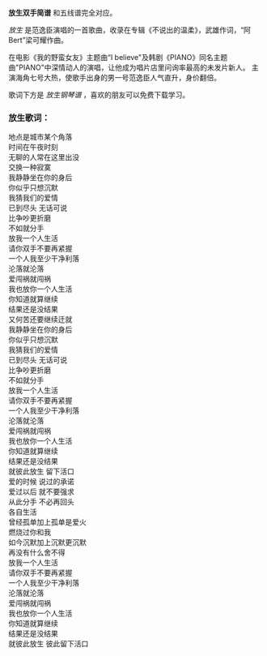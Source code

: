 

**放生双手简谱** 和五线谱完全对应。

_放生_ 是范逸臣演唱的一首歌曲，收录在专辑《不说出的温柔》，武雄作词，“阿Bert”梁可耀作曲。

在电影《我的野蛮女友》主题曲“I believe"及韩剧《PIANO》同名主题曲"PIANO"中深情动人的演唱，让他成为唱片店里问询率最高的未发片新人。
主演海角七号大热，使歌手出身的男一号范逸臣人气直升，身价翻倍。

歌词下方是 _放生钢琴谱_ ，喜欢的朋友可以免费下载学习。

### 放生歌词：

地点是城市某个角落  
时间在午夜时刻  
无聊的人常在这里出没  
交换一种寂寞  
我静静坐在你的身后  
你似乎只想沉默  
我猜我们的爱情  
已到尽头 无话可说  
比争吵更折磨  
不如就分手  
放我一个人生活  
请你双手不要再紧握  
一个人我至少干净利落  
沦落就沦落  
爱闯祸就闯祸  
我也放你一个人生活  
你知道就算继续  
结果还是没结果  
又何苦还要继续迁就  
我静静坐在你的身后  
你似乎只想沉默  
我猜我们的爱情  
已到尽头 无话可说  
比争吵更折磨  
不如就分手  
放我一个人生活  
请你双手不要再紧握  
一个人我至少干净利落  
沦落就沦落  
爱闯祸就闯祸  
我也放你一个人生活  
你知道就算继续  
结果还是没结果  
就彼此放生 留下活口  
爱的时候 说过的承诺  
爱过以后 就不要强求  
从此分手 不必再回头  
各自生活  
曾经孤单加上孤单是爱火  
燃烧过你和我  
如今沉默加上沉默更沉默  
再没有什么舍不得  
放我一个人生活  
请你双手不要再紧握  
一个人我至少干净利落  
沦落就沦落  
爱闯祸就闯祸  
我也放你一个人生活  
你知道就算继续  
结果还是没结果  
就彼此放生 彼此留下活口

